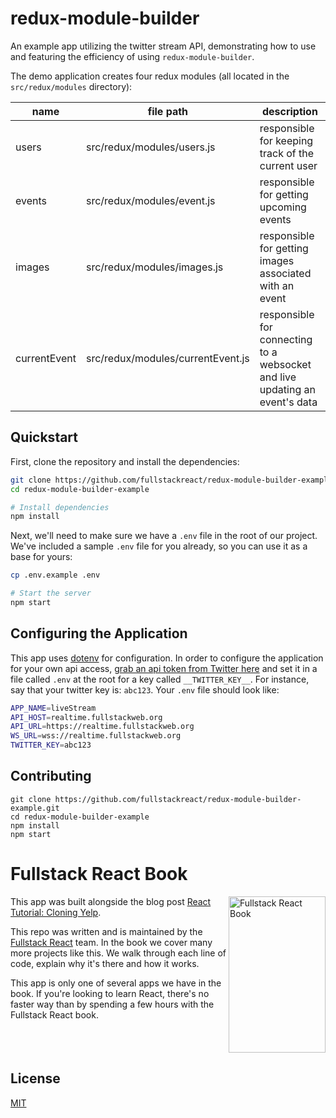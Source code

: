 # redux-module-builder

An example app utilizing the twitter stream API, demonstrating how to use and featuring the efficiency of using `redux-module-builder`.

The demo application creates four redux modules (all located in the `src/redux/modules` directory):

<div class="table blue">

| name | file path | description |
|-----|--------|-----|
| users | src/redux/modules/users.js | responsible for keeping track of the current user |
| events | src/redux/modules/event.js | responsible for getting upcoming events |
| images | src/redux/modules/images.js | responsible for getting images associated with an event |
| currentEvent | src/redux/modules/currentEvent.js | responsible for connecting to a websocket and live updating an event's data  |

</div>

## Quickstart

First, clone the repository and install the dependencies:

```bash
git clone https://github.com/fullstackreact/redux-module-builder-example.git
cd redux-module-builder-example

# Install dependencies
npm install
```

Next, we'll need to make sure we have a `.env` file in the root of our project. We've included a sample `.env` file for you already, so you can use it as a base for yours:

```bash
cp .env.example .env

# Start the server
npm start
```

## Configuring the Application

This app uses [dotenv](https://github.com/bkeepers/dotenv) for configuration. In order to configure the application for your own api access, [grab an api token from Twitter here](https://dev.twitter.com) and set it in a file called `.env` at the root for a key called `__TWITTER_KEY__`.
For instance, say that your twitter key is: `abc123`. Your `.env` file should look like:

```bash
APP_NAME=liveStream
API_HOST=realtime.fullstackweb.org
API_URL=https://realtime.fullstackweb.org
WS_URL=wss://realtime.fullstackweb.org
TWITTER_KEY=abc123
```

## Contributing

```shell
git clone https://github.com/fullstackreact/redux-module-builder-example.git
cd redux-module-builder-example
npm install
npm start
```

# Fullstack React Book

<a href="https://fullstackreact.com">
<img align="right" src="resources/readme/fullstack-react-hero-book.png" alt="Fullstack React Book" width="155" height="250" />
</a>

This app was built alongside the blog post [React Tutorial: Cloning Yelp](https://www.fullstackreact.com/articles/react-tutorial-cloning-yelp/).

This repo was written and is maintained by the [Fullstack React](https://fullstackreact.com) team. In the book we cover many more projects like this. We walk through each line of code, explain why it's there and how it works.

This app is only one of several apps we have in the book. If you're looking to learn React, there's no faster way than by spending a few hours with the Fullstack React book.

<div style="clear:both"></div>

## License
 [MIT](/LICENSE)
